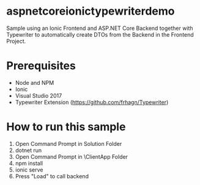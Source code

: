 # aspnetcoreionictypewriterdemo
Sample using an Ionic Frontend and ASP.NET Core Backend together with Typewriter to automatically create DTOs from the Backend in the Frontend Project.

# Prerequisites
- Node and NPM
- Ionic
- Visual Studio 2017
- Typewriter Extension (https://github.com/frhagn/Typewriter)

# How to run this sample
1. Open Command Prompt in Solution Folder
2. dotnet run
3. Open Command Prompt in \ClientApp Folder
4. npm install
5. ionic serve
5. Press "Load" to call backend
